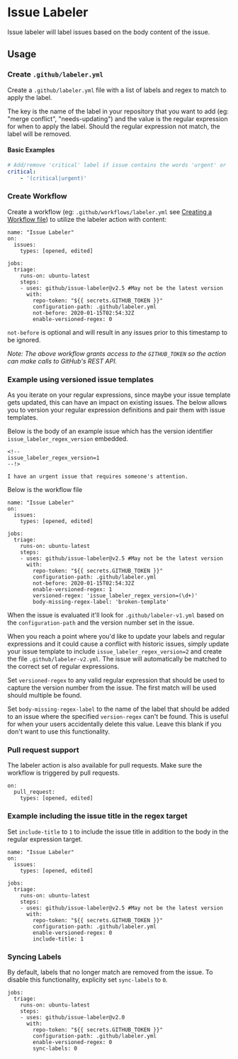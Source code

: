 # Issue Labeler

Issue labeler will label issues based on the body content of the issue.

## Usage

### Create `.github/labeler.yml`

Create a `.github/labeler.yml` file with a list of labels and regex to match to apply the label.

The key is the name of the label in your repository that you want to add (eg: "merge conflict", "needs-updating") and the value is the regular expression for when to apply the label. Should the regular expression not match, the label will be removed.

#### Basic Examples

```yml
# Add/remove 'critical' label if issue contains the words 'urgent' or 'critical'
critical:
    - '(critical|urgent)'
```

### Create Workflow

Create a workflow (eg: `.github/workflows/labeler.yml` see [Creating a Workflow file](https://help.github.com/en/articles/configuring-a-workflow#creating-a-workflow-file)) to utilize the labeler action with content:

```
name: "Issue Labeler"
on:
  issues:
    types: [opened, edited]

jobs:
  triage:
    runs-on: ubuntu-latest
    steps:
    - uses: github/issue-labeler@v2.5 #May not be the latest version
      with:
        repo-token: "${{ secrets.GITHUB_TOKEN }}"
        configuration-path: .github/labeler.yml
        not-before: 2020-01-15T02:54:32Z
        enable-versioned-regex: 0
```

`not-before` is optional and will result in any issues prior to this timestamp to be ignored.

_Note: The above workflow grants access to the `GITHUB_TOKEN` so the action can make calls to GitHub's REST API._


### Example using versioned issue templates

As you iterate on your regular expressions, since maybe your issue template gets updated, this can have an impact on existing issues. The below allows you to version your regular expression definitions and pair them with issue templates.

Below is the body of an example issue which has the version identifier `issue_labeler_regex_version` embedded.

```
<!--
issue_labeler_regex_version=1
--!>

I have an urgent issue that requires someone's attention.
```

Below is the workflow file

```
name: "Issue Labeler"
on:
  issues:
    types: [opened, edited]

jobs:
  triage:
    runs-on: ubuntu-latest
    steps:
    - uses: github/issue-labeler@v2.5 #May not be the latest version
      with:
        repo-token: "${{ secrets.GITHUB_TOKEN }}"
        configuration-path: .github/labeler.yml
        not-before: 2020-01-15T02:54:32Z
        enable-versioned-regex: 1
        versioned-regex: 'issue_labeler_regex_version=(\d+)'
        body-missing-regex-label: 'broken-template'
```

When the issue is evaluated it'll look for `.github/labeler-v1.yml` based on the `configuration-path` and the version number set in the issue.

When you reach a point where you'd like to update your labels and regular expressions and it could cause a conflict with historic issues, simply update your issue template to include `issue_labeler_regex_version=2` and create the file `.github/labeler-v2.yml`. The issue will automatically be matched to the correct set of regular expressions.

Set `versioned-regex` to any valid regular expression that should be used to capture the version number from the issue. The first match will be used should multiple be found.

Set `body-missing-regex-label` to the name of the label that should be added to an issue where the specified `version-regex` can't be found. This is useful for when your users accidentally delete this value. Leave this blank if you don't want to use this functionality.

### Pull request support

The labeler action is also available for pull requests. Make sure the workflow is triggered by pull requests.

```
on:
  pull_request:
    types: [opened, edited]
```

### Example including the issue title in the regex target

Set `include-title` to `1` to include the issue title in addition to the body in the regular expression target.

```
name: "Issue Labeler"
on:
  issues:
    types: [opened, edited]

jobs:
  triage:
    runs-on: ubuntu-latest
    steps:
    - uses: github/issue-labeler@v2.5 #May not be the latest version
      with:
        repo-token: "${{ secrets.GITHUB_TOKEN }}"
        configuration-path: .github/labeler.yml
        enable-versioned-regex: 0
        include-title: 1
```

### Syncing Labels

By default, labels that no longer match are removed from the issue. To disable this functionality, explicity
set `sync-labels` to `0`.

```
jobs:
  triage:
    runs-on: ubuntu-latest
    steps:
    - uses: github/issue-labeler@v2.0
      with:
        repo-token: "${{ secrets.GITHUB_TOKEN }}"
        configuration-path: .github/labeler.yml
        enable-versioned-regex: 0
        sync-labels: 0
```